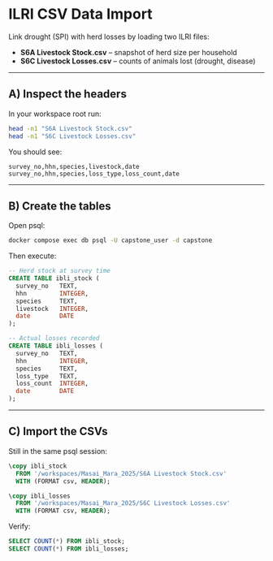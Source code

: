 # ILRI CSV Data Import
Link drought (SPI) with herd losses by loading two ILRI files:

- **S6A Livestock Stock.csv** – snapshot of herd size per household  
- **S6C Livestock Losses.csv** – counts of animals lost (drought, disease)

---

## A) Inspect the headers

In your workspace root run:

```bash
head -n1 "S6A Livestock Stock.csv"
head -n1 "S6C Livestock Losses.csv"
```

You should see:

```text
survey_no,hhn,species,livestock,date
survey_no,hhn,species,loss_type,loss_count,date
```

---

## B) Create the tables

Open psql:

```bash
docker compose exec db psql -U capstone_user -d capstone
```

Then execute:

```sql
-- Herd stock at survey time
CREATE TABLE ibli_stock (
  survey_no   TEXT,
  hhn         INTEGER,
  species     TEXT,
  livestock   INTEGER,
  date        DATE
);

-- Actual losses recorded
CREATE TABLE ibli_losses (
  survey_no   TEXT,
  hhn         INTEGER,
  species     TEXT,
  loss_type   TEXT,
  loss_count  INTEGER,
  date        DATE
);
```

---

## C) Import the CSVs

Still in the same psql session:

```sql
\copy ibli_stock
  FROM '/workspaces/Masai_Mara_2025/S6A Livestock Stock.csv'
  WITH (FORMAT csv, HEADER);

\copy ibli_losses
  FROM '/workspaces/Masai_Mara_2025/S6C Livestock Losses.csv'
  WITH (FORMAT csv, HEADER);
```

Verify:

```sql
SELECT COUNT(*) FROM ibli_stock;
SELECT COUNT(*) FROM ibli_losses;
```